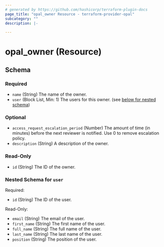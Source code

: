 ```yaml
---
# generated by https://github.com/hashicorp/terraform-plugin-docs
page_title: "opal_owner Resource - terraform-provider-opal"
subcategory: ""
description: |-
  
---
```


# opal_owner (Resource)





<!-- schema generated by tfplugindocs -->
## Schema

### Required

- `name` (String) The name of the owner.
- `user` (Block List, Min: 1) The users for this owner. (see [below for nested schema](#nestedblock--user))

### Optional

- `access_request_escalation_period` (Number) The amount of time (in minutes) before the next reviewer is notified. Use 0 to remove escalation policy.
- `description` (String) A description of the owner.

### Read-Only

- `id` (String) The ID of the owner.

<a id="nestedblock--user"></a>
### Nested Schema for `user`

Required:

- `id` (String) The ID of the user.

Read-Only:

- `email` (String) The email of the user.
- `first_name` (String) The first name of the user.
- `full_name` (String) The full name of the user.
- `last_name` (String) The last name of the user.
- `position` (String) The position of the user.


